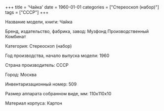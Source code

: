 +++
title = 'Чайка'
date = 1960-01-01
categories = ["Стереоскоп (набор)"]
tags = ["СССР"]
+++

Название модели, книги: Чайка

Бренд, издательство, фабрика, завод: Музфонд Производственный Комбинат

Категория: Стереоскоп (набор)

Год производства, начало выпуска модели: 1960

Страна производитель: СССР

Город: Москва

Инвентаризационный номер: 509

Размер аппарата  собранном виде, мм: 110х110х10

Материал корпуса: Картон

